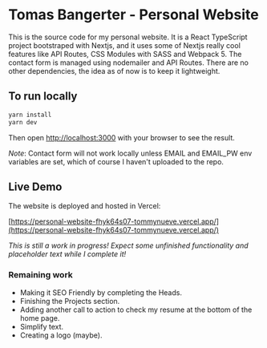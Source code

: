 # Tomas Bangerter - Personal Website

This is the source code for my personal website.
It is a React TypeScript project bootstraped with Nextjs, and it uses some of Nextjs really cool features like API Routes, CSS Modules with SASS and Webpack 5.
The contact form is managed using nodemailer and API Routes.
There are no other dependencies, the idea as of now is to keep it lightweight.

## To run locally

```bash
yarn install
yarn dev
```

Then open [http://localhost:3000](http://localhost:3000) with your browser to see the result.

_Note_: Contact form will not work locally unless EMAIL and EMAIL_PW env variables are set, which of course I haven't uploaded to the repo.

## Live Demo

The website is deployed and hosted in Vercel:

[https://personal-website-fhyk64s07-tommynueve.vercel.app/](https://personal-website-fhyk64s07-tommynueve.vercel.app/)

_This is still a work in progress! Expect some unfinished functionality and placeholder text while I complete it!_

### Remaining work

- Making it SEO Friendly by completing the Heads.
- Finishing the Projects section.
- Adding another call to action to check my resume at the bottom of the home page.
- Simplify text.
- Creating a logo (maybe).
